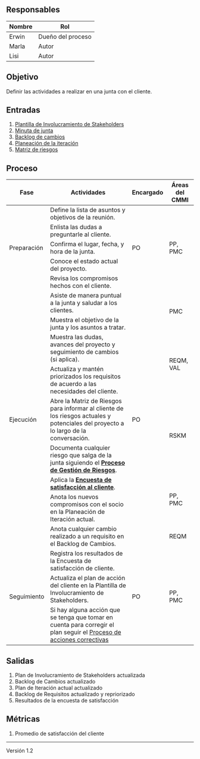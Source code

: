 ## Responsables

| Nombre | Rol               |
| ------ | ----------------- |
| Erwin  | Dueño del proceso |
| Marla  | Autor             |
| Lisi   | Autor             |

## Objetivo

Definir las actividades a realizar en una junta con el cliente.

## Entradas

1. [Plantilla de Involucramiento de Stakeholders](https://docs.google.com/spreadsheets/d/1LJW6x2z5gMSXP4xEJpemfEZRcDW06QFz_OxPx2q0hZI/edit#gid=1409053923) 
2. [Minuta de junta](https://docs.google.com/document/d/1k6VO5KwX-mtLj0ZjzU7Rezhc-J7_iJ3ESrvyFMy-uRY/edit?usp=sharing)
3. [Backlog de cambios](https://docs.google.com/spreadsheets/d/1LJBa3L4L6kyVMiC2n8WxKfYz4tH5eatCR0WTTe5kJVw/edit#gid=1200040460)
4. [Planeación de la iteración](https://docs.google.com/spreadsheets/d/1LJBa3L4L6kyVMiC2n8WxKfYz4tH5eatCR0WTTe5kJVw/edit#gid=1457739545)
5. [Matriz de riesgos](https://docs.google.com/spreadsheets/d/18VTmqZFssfmSA94mQ-7-Vk1mXdO4NWjvTCE1Hzx7w4g/edit#gid=1120081718)

## Proceso

<table>
  <thead>
    <tr>
      <th>Fase</th>
      <th>Actividades</th>
      <th>Encargado</th>
      <th>Áreas del CMMI</th>
    </tr>
  </thead>
  <tbody>
    <tr>
      <td rowspan="5">Preparación</td>
      <td>Define la lista de asuntos y objetivos de la reunión.</td>
      <td rowspan="5">PO</td>
      <td rowspan="5">PP, PMC</td>
    </tr>
    <tr>
      <td>Enlista las dudas a preguntarle al cliente.</td>
    </tr>
    <tr>
      <td>Confirma el lugar, fecha, y hora de la junta.</td>
    </tr>
    <tr>
      <td>Conoce el estado actual del proyecto.</td>
    </tr>
    <tr>
      <td>Revisa los compromisos hechos con el cliente.</td>
    </tr>
    <tr>
      <td rowspan="9">Ejecución</td>
      <td>Asiste de manera puntual a la junta y saludar a los clientes.</td>
      <td rowspan="9">PO</td>
      <td rowspan="2">PMC</td>
    </tr>
    <tr>
      <td>Muestra el objetivo de la junta y los asuntos a tratar.</td>
    </tr>
    <tr>
      <td>Muestra las dudas, avances del proyecto y seguimiento de cambios (si aplica).</td>
      <td rowspan="2">REQM, VAL</td>
    </tr>
    <tr>
      <td>Actualiza y mantén priorizados los requisitos de acuerdo a las necesidades del cliente.</td>
    </tr>
    <tr>
      <td>Abre la Matriz de Riesgos para informar al cliente de los riesgos actuales y potenciales del proyecto a lo largo de la conversación.</td>
      <td rowspan="2">RSKM</td>
    </tr>
    <tr>
      <td>Documenta cualquier riesgo que salga de la junta siguiendo el <strong><a href="https://github.com/novaDepto/Nova/wiki/Proceso-de-gesti%C3%B3n-de-riesgos">Proceso de Gestión de Riesgos</a></strong>.</td>
    </tr>
    <tr>
      <td>Aplica la <strong><a href="https://forms.gle/qk8K3Cgn8JJsB9dW6">Encuesta de satisfacción al cliente</a></strong>.</td>
      <td rowspan="2">PP, PMC</td>
    </tr>
    <tr>
      <td>Anota los nuevos compromisos con el socio en la Planeación de Iteración actual.</td>
    </tr>
    <tr>
      <td>Anota cualquier cambio realizado a un requisito en el Backlog de Cambios.</td>
      <td>REQM</td>
    </tr>
    <tr>
      <td rowspan="4">Seguimiento</td>
      <td>Registra los resultados de la Encuesta de satisfacción de cliente.</td>
      <td rowspan="4">PO</td>
      <td rowspan="4">PP, PMC</td>
    </tr>
    <tr>
      <td>Actualiza el plan de acción del cliente en la Plantilla de Involucramiento de Stakeholders.</td>
    </tr>
    <tr>
      <td>Si hay alguna acción que se tenga que tomar en cuenta para corregir el plan seguir el <a href = https://github.com/novaDepto/Nova/wiki/Proceso-de-acciones-correctivas>Proceso de acciones correctivas</a></td>
    </tr>
  </tbody>
</table>


## Salidas

1. Plan de Involucramiento de Stakeholders actualizada
2. Backlog de Cambios actualizado
3. Plan de Iteración actual actualizado
4. Backlog de Requisitos actualizado y repriorizado
5. Resultados de la encuesta de satisfacción

## Métricas

1. Promedio de satisfacción del cliente

***

Versión 1.2